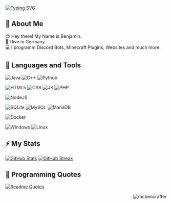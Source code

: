 [![Typing SVG](https://readme-typing-svg.demolab.com?font=Fira+Code&size=40&pause=100&color=FFFFFF&center=true&random=false&width=1200&height=75&lines=%F0%9F%91%A8%E2%80%8D%F0%9F%8E%93+Student;%E2%9A%A1Backend;%E2%9D%A4%EF%B8%8F+Java+%2B+Python)](https://git.io/typing-svg)

## 👋 About Me
😊 Hey there! My Name is Benjamin.\
📌 I live in Germany.\
💻 I programm Discord Bots, Minecraft Plugins, Websites and much more.


## 📜 Languages and Tools
![Java](https://img.shields.io/badge/Java-ED8B00?style=for-the-badge&logo=java&logoColor=white)
![C++](https://img.shields.io/badge/C%2B%2B-00599C?style=for-the-badge&logo=c%2B%2B&logoColor=white)
![Python](https://img.shields.io/badge/python-3670A0?style=for-the-badge&logo=python&logoColor=ffdd54)

![HTML5](https://img.shields.io/badge/html5-%23E34F26.svg?style=for-the-badge&logo=html5&logoColor=white)
![CSS](https://img.shields.io/badge/css-%231572B6.svg?style=for-the-badge&logo=css3&logoColor=white)
![JS](https://img.shields.io/badge/JavaScript-F7DF1E?style=for-the-badge&logo=javascript&logoColor=black)
![PHP](https://img.shields.io/badge/PHP-777BB4?style=for-the-badge&logo=php&logoColor=white)

![NodeJS](https://img.shields.io/badge/node.js-6DA55F?style=for-the-badge&logo=node.js&logoColor=white)

![SQLite](https://img.shields.io/badge/sqlite-%2307405e.svg?style=for-the-badge&logo=sqlite&logoColor=white)
![MySQL](https://img.shields.io/badge/mysql-%2300f.svg?style=for-the-badge&logo=mysql&logoColor=white)
![MariaDB](https://img.shields.io/badge/MariaDB-003545?style=for-the-badge&logo=mariadb&logoColor=white)

![Docker](https://img.shields.io/badge/docker-%230db7ed.svg?style=for-the-badge&logo=docker&logoColor=white)

![Windows](https://img.shields.io/badge/Windows-0078D6?style=for-the-badge&logo=windows&logoColor=white)
![Linux](https://img.shields.io/badge/Linux-FCC624?style=for-the-badge&logo=linux&logoColor=black)

## ⚡ My Stats
[![GitHub Stats](https://github-readme-stats.vercel.app/api?username=mcbencrafter&count_private=true&show_icons=true&theme=transparent)](https://github.com/anuraghazra/github-readme-stats)
[![GitHub Streak](https://github-readme-streak-stats.herokuapp.com?user=mcbencrafter&theme=transparent)](https://git.io/streak-stats)


## 🌻 Programming Quotes
[![Readme Quotes](https://quotes-github-readme.vercel.app/api?type=horizontal&theme=dark)](https://github.com/piyushsuthar/github-readme-quotes)


<p align="right">
  <img align="center" src="https://komarev.com/ghpvc/?username=mcbencrafter&label=Profile%20views&color=0e75b6&style=flat" alt="mcbencrafter"/>
</p>
